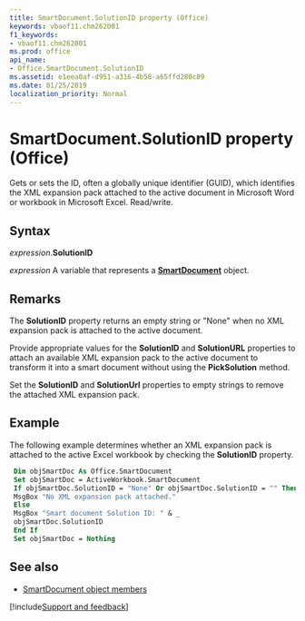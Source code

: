 ```yaml
---
title: SmartDocument.SolutionID property (Office)
keywords: vbaof11.chm262001
f1_keywords:
- vbaof11.chm262001
ms.prod: office
api_name:
- Office.SmartDocument.SolutionID
ms.assetid: e1eea0af-d951-a316-4b58-a65ffd280c89
ms.date: 01/25/2019
localization_priority: Normal
---
```



# SmartDocument.SolutionID property (Office)

Gets or sets the ID, often a globally unique identifier (GUID), which identifies the XML expansion pack attached to the active document in Microsoft Word or workbook in Microsoft Excel. Read/write.


## Syntax

_expression_.**SolutionID**

_expression_ A variable that represents a **[SmartDocument](Office.SmartDocument.md)** object.


## Remarks

The **SolutionID** property returns an empty string or "None" when no XML expansion pack is attached to the active document.

Provide appropriate values for the **SolutionID** and **SolutionURL** properties to attach an available XML expansion pack to the active document to transform it into a smart document without using the **PickSolution** method. 

Set the **SolutionID** and **SolutionUrl** properties to empty strings to remove the attached XML expansion pack.


## Example

The following example determines whether an XML expansion pack is attached to the active Excel workbook by checking the **SolutionID** property.


```vb
 Dim objSmartDoc As Office.SmartDocument 
 Set objSmartDoc = ActiveWorkbook.SmartDocument 
 If objSmartDoc.SolutionID = "None" Or objSmartDoc.SolutionID = "" Then 
 MsgBox "No XML expansion pack attached." 
 Else 
 MsgBox "Smart document Solution ID: " & _ 
 objSmartDoc.SolutionID 
 End If 
 Set objSmartDoc = Nothing 

```


## See also

- [SmartDocument object members](overview/Library-Reference/smartdocument-members-office.md)



[!include[Support and feedback](~/includes/feedback-boilerplate.md)]